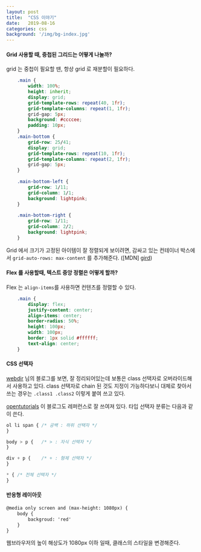 ```yaml
---
layout: post
title:  "CSS 이야기"
date:   2019-08-16
categories: css
background: '/img/bg-index.jpg'
---
```


#### Grid 사용할 때, 중첩된 그리드는 어떻게 나눌까?
grid 는 중첩이 필요할 땐, 항상 grid 로 재분할이 필요하다. 
 
``` css
    .main {
        width: 100%;
        height: inherit;
        display: grid;
        grid-template-rows: repeat(40, 1fr);
        grid-template-columns: repeat(1, 1fr);
        grid-gap: 5px;
        background: #ccccee;
        padding: 10px;
    }
    .main-bottom {
        grid-row: 25/41;
        display: grid;
        grid-template-rows: repeat(10, 1fr);
        grid-template-columns: repeat(2, 1fr);
        grid-gap: 5px;
    }
    
    .main-bottom-left {
        grid-row: 1/11;
        grid-column: 1/1;
        background: lightpink;
    }
    
    .main-bottom-right {
        grid-row: 1/11;
        grid-column: 2/2;
        background: lightpink;
    }
```
Grid 에서 크기가 고정된 아이템이 잘 정렬되게 보이려면, 감싸고 있는 컨테이너 박스에서 `grid-auto-rows: max-content` 를 추가해준다.
([MDN] [gird])

#### Flex 를 사용할때, 텍스트 중앙 정렬은 어떻게 할까?
Flex 는 `align-items`를 사용하면 컨텐츠를 정렬할 수 있다. 

``` css
    .main {
        display: flex;
        justify-content: center;
        align-items: center;
        border-radius: 50%;
        height: 100px;
        width: 100px;
        border: 1px solid #ffffff;
        text-align: center;
    }
```


#### CSS 선택자
[webdir][webdir] 님의 블로그를 보면, 잘 정리되어있는데 보통은 class 선택자로 오버라이드해서 사용하고 있다. 
class 선택자로 chain 된 것도 지정이 가능하다보니 대체로 찾아서 쓰는 경우는 `.class1 .class2` 이렇게 붙여 쓰고 있다.

[opentutorials][opentutorials] 이 블로그도 레퍼런스로 잘 쓰여져 있다.
타입 선택자 분류는 다음과 같이 쓴다. 

``` css
ol li span { /* 공백 : 하위 선택자 */ 
}

body > p {   /* > : 자식 선택자 */
}

div + p {    /* + : 형제 선택자 */
}

* { /* 전체 선택자 */
}
```

#### 반응형 레이아웃
``` html
@media only screen and (max-height: 1080px) {
    body {
        backgroud: 'red'
    }
}
``` 
웹브라우저의 높이 해상도가 1080px 이하 일때, 클래스의 스타일을 변경해준다.


[webdir]: https://webdir.tistory.com/339
[opentutorials]: https://opentutorials.org/module/484/4150
[gird]: https://developer.mozilla.org/en-US/docs/Web/CSS/grid-auto-rows